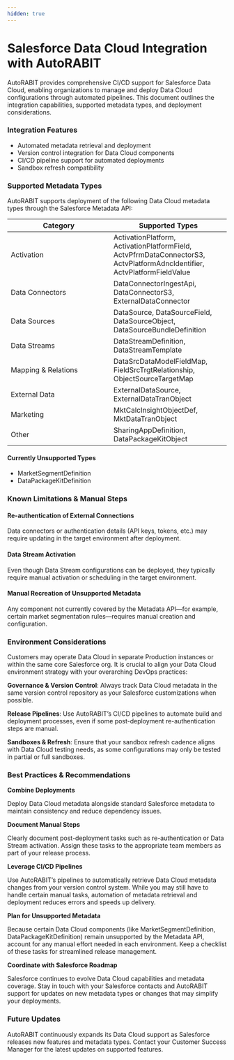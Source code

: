 ```yaml
---
hidden: true
---
```


# Salesforce Data Cloud Integration with AutoRABIT

AutoRABIT provides comprehensive CI/CD support for Salesforce Data Cloud, enabling organizations to manage and deploy Data Cloud configurations through automated pipelines. This document outlines the integration capabilities, supported metadata types, and deployment considerations.&#x20;

### Integration Features&#x20;

* Automated metadata retrieval and deployment&#x20;
* Version control integration for Data Cloud components&#x20;
* CI/CD pipeline support for automated deployments&#x20;
* Sandbox refresh compatibility&#x20;

### Supported Metadata Types&#x20;

AutoRABIT supports deployment of the following Data Cloud metadata types through the Salesforce Metadata API:&#x20;

<table><thead><tr><th width="220">Category</th><th>Supported Types</th></tr></thead><tbody><tr><td>Activation </td><td>ActivationPlatform, ActivationPlatformField, ActvPfrmDataConnectorS3, ActvPlatformAdncIdentifier, ActvPlatformFieldValue </td></tr><tr><td>Data Connectors </td><td>DataConnectorIngestApi, DataConnectorS3, ExternalDataConnector </td></tr><tr><td>Data Sources </td><td>DataSource, DataSourceField, DataSourceObject, DataSourceBundleDefinition </td></tr><tr><td>Data Streams </td><td>DataStreamDefinition, DataStreamTemplate </td></tr><tr><td>Mapping &#x26; Relations </td><td>DataSrcDataModelFieldMap, FieldSrcTrgtRelationship, ObjectSourceTargetMap </td></tr><tr><td>External Data </td><td>ExternalDataSource, ExternalDataTranObject </td></tr><tr><td>Marketing </td><td>MktCalcInsightObjectDef, MktDataTranObject </td></tr><tr><td>Other </td><td>SharingAppDefinition, DataPackageKitObject </td></tr></tbody></table>

#### Currently Unsupported Types&#x20;

* MarketSegmentDefinition&#x20;
* DataPackageKitDefinition&#x20;

### Known Limitations & Manual Steps&#x20;

#### Re-authentication of External Connections&#x20;

Data connectors or authentication details (API keys, tokens, etc.) may require updating in the target environment after deployment.&#x20;

#### Data Stream Activation

Even though Data Stream configurations can be deployed, they typically require manual activation or scheduling in the target environment.&#x20;

#### **Manual Recreation of Unsupported Metadata**

Any component not currently covered by the Metadata API—for example, certain market segmentation rules—requires manual creation and configuration.&#x20;

### Environment Considerations&#x20;

Customers may operate Data Cloud in separate Production instances or within the same core Salesforce org. It is crucial to align your Data Cloud environment strategy with your overarching DevOps practices:&#x20;

**Governance & Version Control**: Always track Data Cloud metadata in the same version control repository as your Salesforce customizations when possible.&#x20;

**Release Pipelines**: Use AutoRABIT’s CI/CD pipelines to automate build and deployment processes, even if some post-deployment re-authentication steps are manual.&#x20;

**Sandboxes & Refresh**: Ensure that your sandbox refresh cadence aligns with Data Cloud testing needs, as some configurations may only be tested in partial or full sandboxes.&#x20;

### Best Practices & Recommendations&#x20;

**Combine Deployments**&#x20;

Deploy Data Cloud metadata alongside standard Salesforce metadata to maintain consistency and reduce dependency issues.&#x20;

**Document Manual Steps**

Clearly document post-deployment tasks such as re-authentication or Data Stream activation. Assign these tasks to the appropriate team members as part of your release process.&#x20;

**Leverage CI/CD Pipelines**

Use AutoRABIT’s pipelines to automatically retrieve Data Cloud metadata changes from your version control system. While you may still have to handle certain manual tasks, automation of metadata retrieval and deployment reduces errors and speeds up delivery.&#x20;

**Plan for Unsupported Metadata**

Because certain Data Cloud components (like MarketSegmentDefinition, DataPackageKitDefinition) remain unsupported by the Metadata API, account for any manual effort needed in each environment. Keep a checklist of these tasks for streamlined release management.&#x20;

**Coordinate with Salesforce Roadmap**

Salesforce continues to evolve Data Cloud capabilities and metadata coverage. Stay in touch with your Salesforce contacts and AutoRABIT support for updates on new metadata types or changes that may simplify your deployments.&#x20;

### Future Updates&#x20;

AutoRABIT continuously expands its Data Cloud support as Salesforce releases new features and metadata types. Contact your Customer Success Manager for the latest updates on supported features.&#x20;

&#x20;
